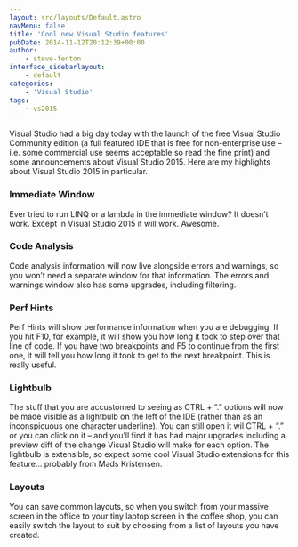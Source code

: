 ```yaml
---
layout: src/layouts/Default.astro
navMenu: false
title: 'Cool new Visual Studio features'
pubDate: 2014-11-12T20:12:39+00:00
author:
    - steve-fenton
interface_sidebarlayout:
    - default
categories:
    - 'Visual Studio'
tags:
    - vs2015
---
```


Visual Studio had a big day today with the launch of the free Visual Studio Community edition (a full featured IDE that is free for non-enterprise use – i.e. some commercial use seems acceptable so read the fine print) and some announcements about Visual Studio 2015. Here are my highlights about Visual Studio 2015 in particular.

### Immediate Window

Ever tried to run LINQ or a lambda in the immediate window? It doesn’t work. Except in Visual Studio 2015 it will work. Awesome.

### Code Analysis

Code analysis information will now live alongside errors and warnings, so you won’t need a separate window for that information. The errors and warnings window also has some upgrades, including filtering.

### Perf Hints

Perf Hints will show performance information when you are debugging. If you hit F10, for example, it will show you how long it took to step over that line of code. If you have two breakpoints and F5 to continue from the first one, it will tell you how long it took to get to the next breakpoint. This is really useful.

### Lightbulb

The stuff that you are accustomed to seeing as CTRL + “.” options will now be made visible as a lightbulb on the left of the IDE (rather than as an inconspicuous one character underline). You can still open it wil CTRL + “.” or you can click on it – and you’ll find it has had major upgrades including a preview diff of the change Visual Studio will make for each option. The lightbulb is extensible, so expect some cool Visual Studio extensions for this feature… probably from Mads Kristensen.

### Layouts

You can save common layouts, so when you switch from your massive screen in the office to your tiny laptop screen in the coffee shop, you can easily switch the layout to suit by choosing from a list of layouts you have created.